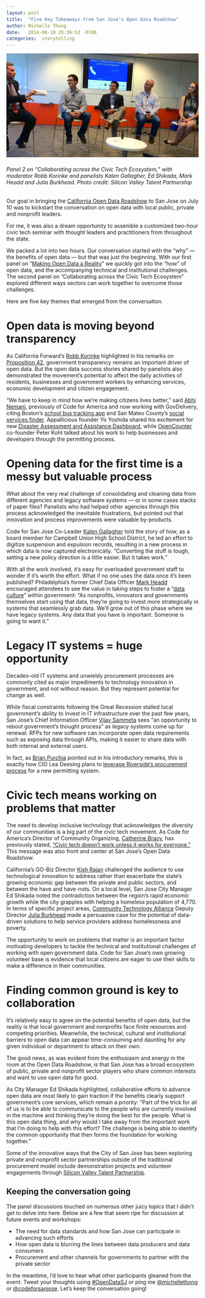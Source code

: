 ```yaml
---
layout: post
title:  "Five Key Takeaways from San Jose’s Open Data Roadshow"
author: Michelle Thong
date:   2014-08-10 20:36:53 -0700
categories:  storytelling
---
```

![Panel picture](img/blog001.jpg?raw=true "Panel 2 on Collaborating across the Civic Tech Ecosystem, with moderator Robb Korinke and panelists Kalen Gallagher, Ed Shikada, Mark Headd and Julia Burkhead. Photo credit: Silicon Valley Talent Partnership")  
###### Panel 2 on “Collaborating across the Civic Tech Ecosystem,” with moderator Robb Korinke and panelists Kalen Gallagher, Ed Shikada, Mark Headd and Julia Burkhead. Photo credit: Silicon Valley Talent Partnership  

Our goal in bringing the [California Open Data Roadshow](https://www.eventbrite.com/e/california-open-data-roadshow-kickstarting-the-conversation-in-san-jose-registration-12080451957) to San Jose on July 10 was to kickstart the conversation on open data with local public, private and nonprofit leaders.  

For me, it was also a dream opportunity to assemble a customized two-hour civic tech seminar with thought leaders and practitioners from throughout the state.  

We packed a lot into two hours. Our conversation started with the “why” — the benefits of open data — but that was just the beginning. With our first panel on “[Making Open Data a Reality](https://www.youtube.com/watch?v=qJ3gRGvoX9Y)” we quickly got into the “how” of open data, and the accompanying technical and institutional challenges. The second panel on ”Collaborating across the Civic Tech Ecosystem” explored different ways sectors can work together to overcome those challenges.  

Here are five key themes that emerged from the conversation.  

# Open data is moving beyond transparency  

As California Forward’s [Robb Korinke](https://twitter.com/korinke) highlighted in his remarks on [Proposition 42](http://pando.com/2014/05/02/oh-the-things-prop-42-could-do-for-the-open-government-movement/), government transparency remains an important driver of open data. But the open data success stories shared by panelists also demonstrated the movement’s potential to affect the daily activities of residents, businesses and government workers by enhancing services, economic development and citizen engagement.  

“We have to keep in mind how we’re making citizens lives better,” said [Abhi Nemani](https://twitter.com/abhinemani), previously of Code for America and now working with GovDelivery, citing Boston’s [school bus tracking app](https://schoolbus.bostonpublicschools.org/) and San Mateo County’s [social services finder](http://www.smc-connect.org/). Appallicious founder Yo Yoshida shared his excitement for  new [Disaster Assessment and Assistance Dashboard](http://www.appallicious.com/daad/), while [OpenCounter](http://opencounter.us/) co-founder Peter Koht talked about his work to help businesses and developers through the permitting process.  

# Opening data for the first time is a messy but valuable process  

What about the very real challenge of consolidating and cleaning data from different agencies and legacy software systems — or in some cases stacks of paper files? Panelists who had helped other agencies through this process acknowledged the inevitable frustrations, but pointed out that innovation and process improvements were valuable by-products.  

Code for San Jose Co-Leader [Kalen Gallagher](https://twitter.com/kalengallagher) told the story of how, as a board member for Campbell Union High School District, he led an effort to digitize suspension and expulsion records, resulting in a new process in which data is now captured electronically. “Converting the stuff is tough, setting a new policy direction is a little easier. But it takes work.”  

With all the work involved, it’s easy for overloaded government staff to wonder if it’s worth the effort. What if no one uses the data once it’s been published? Philadelphia’s former Chief Data Officer [Mark Headd](https://twitter.com/mheadd) encouraged attendees to see the value in taking steps to foster a “[data culture](http://civic.io/2014/04/15/building-a-government-data-culture/)” within government: “As nonprofits, innovators and governments themselves start using that data, they’re going to invest more strategically in systems that seamlessly grab data. We’ll grow out of this phase where we have legacy systems. Any data that you have is important. Someone is going to want it.”  

# Legacy IT systems = huge opportunity  

Decades-old IT systems and unwieldy procurement processes are commonly cited as major impediments to technology innovation in government, and not without reason. But they represent potential for change as well.  

While fiscal constraints following the Great Recession stalled local government’s ability to invest in IT infrastructure over the past few years, San Jose’s Chief Information Officer [Vijay Sammeta](https://twitter.com/vijay_sammeta) sees “an opportunity to reboot government’s thought process” as legacy systems come up for renewal. RFPs for new software can incorporate open data requirements such as exposing data through APIs, making it easier to share data with both internal and external users.  

In fact, as [Brian Purchia](https://twitter.com/brianpurchia) pointed out in his introductory remarks, this is exactly how CIO Lea Deesing plans to [leverage Riverside’s procurement process](http://www.govtech.com/data/Riverside-Calif-Launches-Transparency-and-Engagement-Portal-Rethinks-Procurement.html) for a new permitting system.  

# Civic tech means working on problems that matter  

The need to develop inclusive technology that acknowledges the diversity of our communities is a big part of the civic tech movement. As Code for America’s Director of Community Organizing, [Catherine Bracy](https://twitter.com/cbracy), has previously stated, [“Civic tech doesn’t work unless it works for everyone.”](http://www.codeforamerica.org/blog/2014/04/08/it-has-to-work-for-everyone/) This message was also front and center at San Jose’s Open Data Roadshow.  

California’s GO-Biz Director [Kish Rajan](https://twitter.com/kishrajan) challenged the audience to use technological innovation to address rather than exacerbate the state’s growing economic gap between the private and public sectors, and between the have and have-nots. On a local level, San Jose City Manager Ed Shikada noted the contradiction between the region’s rapid economic growth while the city grapples with helping a homeless population of 4,770. In terms of specific project areas, [Community Technology Alliance](http://www.ctagroup.org/) Deputy Director [Julia Burkhead](https://twitter.com/juliaburkhead) made a persuasive case for the potential of data-driven solutions to help service providers address homelessness and poverty.  

The opportunity to work on problems that matter is an important factor motivating developers to tackle the technical and institutional challenges of working with open government data. Code for San Jose’s own growing volunteer base is evidence that local citizens are eager to use their skills to make a difference in their communities.  

# Finding common ground is key to collaboration  

It’s relatively easy to agree on the potential benefits of open data, but the reality is that local government and nonprofits face finite resources and competing priorities. Meanwhile, the technical, cultural and institutional barriers to open data can appear time-consuming and daunting for any given individual or department to attack on their own.  

The good news, as was evident from the enthusiasm and energy in the room at the Open Data Roadshow, is that San Jose has a broad ecosystem of public, private and nonprofit sector players who share common interests and want to use open data for good.  

As City Manager Ed Shikada highlighted, collaborative efforts to advance open data are most likely to gain traction if the benefits clearly support government’s core services, which remain a priority: “Part of the trick for all of us is to be able to communicate to the people who are currently involved in the machine and thinking they’re doing the best for the people. What is this open data thing, and why would I take away from the important work that I’m doing to help with this effort? The challenge is being able to identify the common opportunity that then forms the foundation for working together.”  

Some of the innovative ways that the City of San Jose has been exploring private and nonprofit sector partnerships outside of the traditional procurement model include demonstration projects and volunteer engagements through [Silicon Valley Talent Partnership](http://www.svtpca.org/).  

## Keeping the conversation going  

The panel discussions touched on numerous other juicy topics that I didn’t get to delve into here. Below are a few that seem ripe for discussion at future events and workshops:  
* The need for data standards and how San Jose can participate in advancing such efforts
* How open data is blurring the lines between data producers and data consumers
* Procurement and other channels for governments to partner with the private sector  


In the meantime, I’d love to hear what other participants gleaned from the event. Tweet your thoughts using [#OpenDataSJ](https://twitter.com/search?q=%23opendatasj) or ping me [@michellethong](https://twitter.com/michellethong) or [@codeforsanjose](https://twitter.com/codeforsanjose). Let’s keep the conversation going!  
